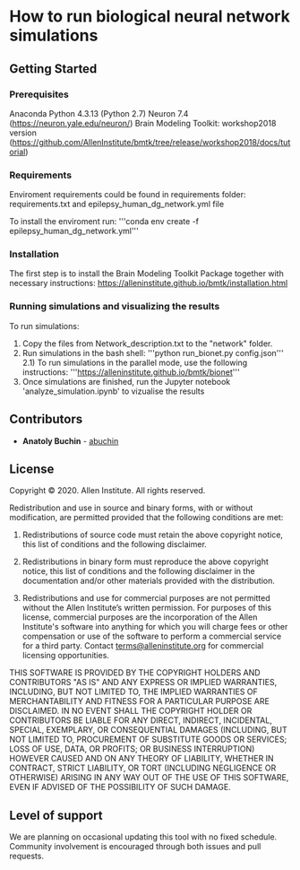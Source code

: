 # How to run biological neural network simulations

## Getting Started

### Prerequisites

Anaconda Python 4.3.13 (Python 2.7)
Neuron 7.4 (https://neuron.yale.edu/neuron/)
Brain Modeling Toolkit: workshop2018 version (https://github.com/AllenInstitute/bmtk/tree/release/workshop2018/docs/tutorial)

### Requirements

Enviroment requirements could be found in requirements folder: requirements.txt and epilepsy_human_dg_network.yml file

To install the enviroment run:
'''conda env create -f epilepsy_human_dg_network.yml'''

### Installation

The first step is to install the Brain Modeling Toolkit Package together with necessary instructions:
https://alleninstitute.github.io/bmtk/installation.html

### Running simulations and visualizing the results

To run simulations:

1) Copy the files from Network_description.txt to the "network" folder.
2) Run simulations in the bash shell: 
'''python run_bionet.py config.json'''
2.1) To run simulations in the parallel mode, use the following instructions:
'''https://alleninstitute.github.io/bmtk/bionet'''
3) Once simulations are finished, run the Jupyter notebook 'analyze_simulation.ipynb' to vizualise the results

## Contributors

* **Anatoly Buchin** - [abuchin](https://github.com/abuchin)

## License

Copyright © 2020. Allen Institute. All rights reserved.

Redistribution and use in source and binary forms, with or without modification, are permitted provided that the following conditions are met:

1. Redistributions of source code must retain the above copyright notice, this list of conditions and the following disclaimer.

2. Redistributions in binary form must reproduce the above copyright notice, this list of conditions and the following disclaimer in the documentation and/or other materials provided with the distribution.

3. Redistributions and use for commercial purposes are not permitted without the Allen Institute’s written permission. For purposes of this license, commercial purposes are the incorporation of the Allen Institute's software into anything for which you will charge fees or other compensation or use of the software to perform a commercial service for a third party. Contact terms@alleninstitute.org for commercial licensing opportunities.

THIS SOFTWARE IS PROVIDED BY THE COPYRIGHT HOLDERS AND CONTRIBUTORS "AS IS" AND ANY EXPRESS OR IMPLIED WARRANTIES, INCLUDING, BUT NOT LIMITED TO, THE IMPLIED WARRANTIES OF MERCHANTABILITY AND FITNESS FOR A PARTICULAR PURPOSE ARE DISCLAIMED. IN NO EVENT SHALL THE COPYRIGHT HOLDER OR CONTRIBUTORS BE LIABLE FOR ANY DIRECT, INDIRECT, INCIDENTAL, SPECIAL, EXEMPLARY, OR CONSEQUENTIAL DAMAGES (INCLUDING, BUT NOT LIMITED TO, PROCUREMENT OF SUBSTITUTE GOODS OR SERVICES; LOSS OF USE, DATA, OR PROFITS; OR BUSINESS INTERRUPTION) HOWEVER CAUSED AND ON ANY THEORY OF LIABILITY, WHETHER IN CONTRACT, STRICT LIABILITY, OR TORT (INCLUDING NEGLIGENCE OR OTHERWISE) ARISING IN ANY WAY OUT OF THE USE OF THIS SOFTWARE, EVEN IF ADVISED OF THE POSSIBILITY OF SUCH DAMAGE.

## Level of support

We are planning on occasional updating this tool with no fixed schedule. Community involvement is encouraged through both issues and pull requests.
